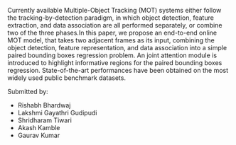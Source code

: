 Currently available Multiple-Object Tracking (MOT)
systems either follow the tracking-by-detection paradigm,
in which object detection, feature extraction, and data association are all performed separately, or combine two of
the three phases.In this paper, we propose an end-to-end online MOT model, that takes two adjacent frames as its input,
combining the object detection, feature representation, and
data association into a simple paired bounding boxes regression problem. An joint attention module is introduced to
highlight informative regions for the paired bounding boxes
regression. State-of-the-art performances have been obtained on the most widely used public benchmark datasets.

Submitted by: 
- Rishabh Bhardwaj
- Lakshmi Gayathri Gudipudi
- Shridharam Tiwari
- Akash Kamble
- Gaurav Kumar
